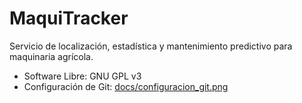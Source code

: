 # MaquiTracker
Servicio de localización, estadística y mantenimiento predictivo para maquinaria agrícola.

* Software Libre: GNU GPL v3
* Configuración de Git: [docs/configuracion_git.png](docs/configuracion_git.png)
